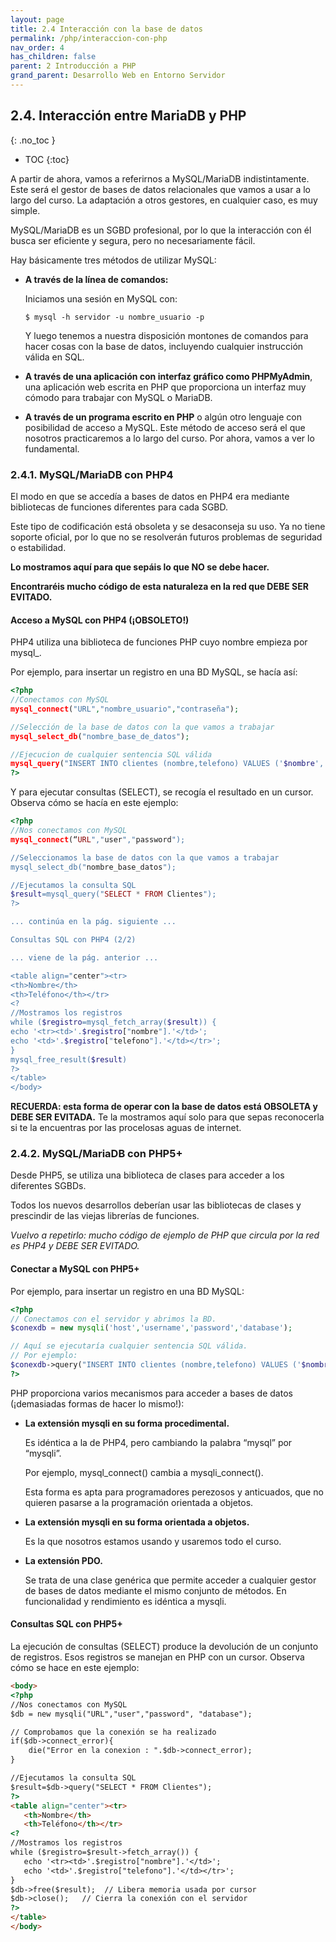 ```yaml
---
layout: page
title: 2.4 Interacción con la base de datos
permalink: /php/interaccion-con-php
nav_order: 4
has_children: false
parent: 2 Introducción a PHP
grand_parent: Desarrollo Web en Entorno Servidor
---
```


## 2.4. Interacción entre MariaDB y PHP
{: .no_toc }

- TOC
{:toc}

A partir de ahora, vamos a referirnos a MySQL/MariaDB indistintamente. Este será el gestor de bases de datos relacionales que vamos a usar a lo largo del curso. La adaptación a otros gestores, en cualquier caso, es muy simple.

MySQL/MariaDB es un SGBD profesional, por lo que la interacción con él busca ser eficiente y segura, pero no necesariamente fácil.

Hay básicamente tres métodos de utilizar MySQL:

* **A través de la línea de comandos:**

   Iniciamos una sesión en MySQL con:
   
   ```
   $ mysql -h servidor -u nombre_usuario -p
   ```

   Y luego tenemos a nuestra disposición montones de comandos para hacer cosas con la base de datos, incluyendo cualquier instrucción válida en SQL.

* **A través de una aplicación con interfaz gráfico como PHPMyAdmin**, una aplicación web escrita en PHP que proporciona un interfaz muy cómodo para trabajar con MySQL o MariaDB.

* **A través de un programa escrito en PHP** o algún otro lenguaje con posibilidad de acceso a MySQL. Este método de acceso será el que nosotros practicaremos a lo largo del curso. Por ahora, vamos a ver lo fundamental.

### 2.4.1. MySQL/MariaDB con PHP4

El modo en que se accedía a bases de datos en PHP4 era mediante bibliotecas de funciones diferentes para cada SGBD.

Este tipo de codificación está obsoleta y se desaconseja su uso. Ya no tiene soporte oficial, por lo que no se resolverán futuros problemas de seguridad o estabilidad.

**Lo mostramos aquí para que sepáis lo que NO se debe hacer.** 

**Encontraréis mucho código de esta naturaleza en la red que DEBE SER EVITADO.**

#### Acceso a MySQL con PHP4 (¡OBSOLETO!)

PHP4 utiliza una biblioteca de funciones PHP cuyo nombre empieza por mysql_.

Por ejemplo, para insertar un registro en una BD MySQL, se hacía así:

```php
<?php
//Conectamos con MySQL
mysql_connect("URL","nombre_usuario","contraseña");

//Selección de la base de datos con la que vamos a trabajar
mysql_select_db("nombre_base_de_datos");

//Ejecucion de cualquier sentencia SQL válida
mysql_query("INSERT INTO clientes (nombre,telefono) VALUES ('$nombre','$telefono')");
?>
```

Y para ejecutar consultas (SELECT), se recogía el resultado en un cursor. Observa cómo se hacía en este ejemplo:

```php
<?php
//Nos conectamos con MySQL
mysql_connect(“URL","user","password");

//Seleccionamos la base de datos con la que vamos a trabajar
mysql_select_db("nombre_base_datos");

//Ejecutamos la consulta SQL
$result=mysql_query("SELECT * FROM Clientes");
?>

... continúa en la pág. siguiente ...

Consultas SQL con PHP4 (2/2)

... viene de la pág. anterior ...

<table align="center"><tr>
<th>Nombre</th>
<th>Teléfono</th></tr>
<?
//Mostramos los registros
while ($registro=mysql_fetch_array($result)) {
echo '<tr><td>'.$registro["nombre"].'</td>';
echo '<td>'.$registro["telefono"].'</td></tr>';
}
mysql_free_result($result)
?>
</table>
</body>
```

**RECUERDA: esta forma de operar con la base de datos está OBSOLETA y DEBE SER EVITADA.** Te la mostramos aquí solo para que sepas reconocerla si te la encuentras por las procelosas aguas de internet.

### 2.4.2. MySQL/MariaDB con PHP5+

Desde PHP5, se utiliza una biblioteca de clases para acceder a los diferentes SGBDs.

Todos los nuevos desarrollos deberían usar las bibliotecas de clases y prescindir de las viejas librerías de funciones.

*Vuelvo a repetirlo: mucho código de ejemplo de PHP que circula por la red es PHP4 y DEBE SER EVITADO.*

#### Conectar a MySQL con PHP5+

Por ejemplo, para insertar un registro en una BD MySQL:

```php
<?php
// Conectamos con el servidor y abrimos la BD.
$conexdb = new mysqli('host','username','password','database');

// Aquí se ejecutaría cualquier sentencia SQL válida.
// Por ejemplo:
$conexdb->query("INSERT INTO clientes (nombre,telefono) VALUES ('$nombre','$telefono')");
?>
```

PHP proporciona varios mecanismos para acceder a bases de datos (¡demasiadas formas de hacer lo mismo!):

* **La extensión mysqli en su forma procedimental.**

   Es idéntica a la de PHP4, pero cambiando la palabra “mysql” por “mysqli”. 

   Por ejemplo, mysql_connect() cambia a mysqli_connect().

   Esta forma es apta para programadores perezosos y anticuados, que no quieren pasarse a la programación orientada a objetos.

* **La extensión mysqli en su forma orientada a objetos.**

   Es la que nosotros estamos usando y usaremos todo el curso.
   
* **La extensión PDO.**

   Se trata de una clase genérica que permite acceder a cualquier gestor de bases de datos mediante el mismo conjunto de métodos. En funcionalidad y rendimiento es idéntica a mysqli.

#### Consultas SQL con PHP5+

La ejecución de consultas (SELECT) produce la devolución de un conjunto de registros. Esos registros se manejan en PHP con un cursor. Observa cómo se hace en este ejemplo:

```html
<body>
<?php
//Nos conectamos con MySQL
$db = new mysqli("URL","user","password", "database");

// Comprobamos que la conexión se ha realizado
if($db->connect_error){
    die("Error en la conexion : ".$db->connect_error);
}

//Ejecutamos la consulta SQL
$result=$db->query("SELECT * FROM Clientes");
?>
<table align="center"><tr>
   <th>Nombre</th>
   <th>Teléfono</th></tr>
<?
//Mostramos los registros
while ($registro=$result->fetch_array()) {
   echo '<tr><td>'.$registro["nombre"].'</td>';
   echo '<td>'.$registro["telefono"].'</td></tr>';
}
$db->free($result);  // Libera memoria usada por cursor
$db->close();   // Cierra la conexión con el servidor
?>
</table>
</body>
```

